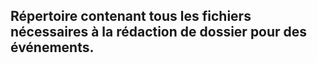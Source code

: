 ## Répertoire contenant tous les fichiers nécessaires à la rédaction de dossier pour des événements.
